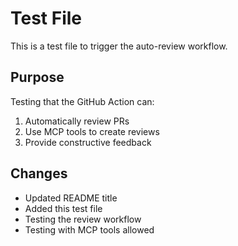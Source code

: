 # Test File

This is a test file to trigger the auto-review workflow.

## Purpose

Testing that the GitHub Action can:
1. Automatically review PRs
2. Use MCP tools to create reviews
3. Provide constructive feedback

## Changes

- Updated README title
- Added this test file
- Testing the review workflow
- Testing with MCP tools allowed